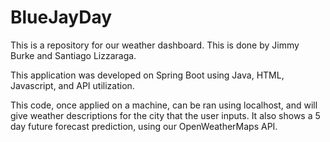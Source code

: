 # BlueJayDay

This is a repository for our weather dashboard. This is done by Jimmy Burke and Santiago Lizzaraga.

This application was developed on Spring Boot using Java, HTML, Javascript, and API utilization.

This code, once applied on a machine, can be ran using localhost, and will give weather descriptions for the city that the user inputs. It also shows a 5 day future forecast prediction, using our OpenWeatherMaps API.

